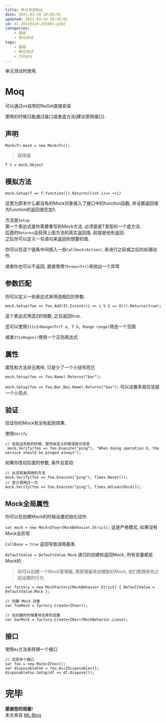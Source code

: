 ```yaml
---
title: 单元测试Moq
date: 2021-03-24 20:56:01
updated: 2021-03-24 20:56:01
id: ml-20210324-205601-g102
categories:
	- 基础
	- 单元测试
tags: 
	- 基础
	- 单元测试
	- CSharp
---
```


单元测试时使用.

<!--more-->

# Moq

可以通过vs自带的NuGet直接安装

使用的时候只能通过接口或者虚方法(建议使用接口).

## 声明

`Mock<T> mock = new Mock<T>();`

> 获得值

`T t = mock.Object`

## 模拟方法

`mock.Setup(f => f.function()).Returns((int i)=> ++i)`

这里为原本什么都没有的Mock对象接入了接口中的function函数, 并设置返回值为function的返回值在加1;

方法是`Setup`  
第一个表达式是你需要重写的Mock方法, 必须是是T类型的一个虚方法.  
后面的`Returns`会获得上面方法的真实返回值, 前提是他有返回.  
之后你可以定义一句语句来返回你想要的值.

你可以在这个链条中间插入一些`Callback(Action)`, 来进行之前或之后的处理动作.

或者你也可以不返回, 直接使用`Throws<T>()`来抛出一个异常

## 参数匹配

你可以定义一些表达式来筛选相应的参数.  

`mock.Setup(foo => foo.Add(It.Is<int>(i => i % 2 == 0))).Returns(true);`

这个表达式筛选2的倍数, 之后返回true.  

还可以使用`ItIsInRange<T>(T a, T b, Range range)`筛选一个范围

或者`ItIsRegex()`使用一个正则表达式

## 属性

属性和方法并无两样, 只是少了一个小括号而已

`mock.Setup(foo => foo.Name).Returns("bar");`

`mock.Setup(foo => foo.Bar.Baz.Name).Returns("baz");` 可以设置多层应该是一个小亮点.

## 验证

验证你的Mock有没有起到效果.

使用`Verify`

```
// 在验证失败的时候，提供自定义的错误提示信息 
 mock.Verify(foo => foo.Execute("ping"), "When doing operation X, the service should be pinged always");  
```

如果你改动后面的参数, 条件会变动

```
// 从没有被调用的方法 
mock.Verify(foo => foo.Execute("ping"), Times.Never());  
// 至少调用过一次 
mock.Verify(foo => foo.Execute("ping"), Times.AtLeastOnce());  
```

## Mock全局属性

你可以在创建Mock的时候设置初始化动作. 

`var mock = new Mock<IFoo>(MockBehavior.Strict);` 这是严格模式, 如果没有Mock会异常

`CallBase = true` 这回导致调用基类.

`DefaultValue = DefaultValue.Mock` 递归的创建和返回Mock, 所有变量都是Mock的

> 你可以创建一个Mock管理器, 用管理器来创建新的Mock, 他们都拥有你之前设置的行为

```
var factory = new MockFactory(MockBehavior.Strict) { DefaultValue = DefaultValue.Mock };  

// 创建 Mock 对象
var fooMock = factory.Create<IFoo>();  

// 在创建的时候重写仓库的设置 
var barMock = factory.Create<IBar>(MockBehavior.Loose);  
```

## 接口

使用`As`方法来转换一个接口

```
// 实现多个接口 
var foo = new Mock<IFoo>(); 
var disposableFoo = foo.As<IDisposable>(); 
disposableFoo.Setup(df => df.Dispose());
```

# 完毕

**感谢您的观看!**  
本文来自 [ML-Blog][ML-Blog_Link]

<!-- 图片 -->

<!-- 链接 -->


<!-- 水印 -->
[ML-Blog_Link]:https://userminghaoli.github.io/ "我的博客"

